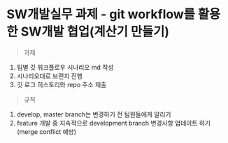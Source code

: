 # SW개발실무 과제 - git workflow를 활용한 SW개발 협업(계산기 만들기)

> 과제
1. 팀별 깃 워크플로우 시나리오 md 작성
2. 시나리오대로 브랜치 진행
3. 깃 로그 히스토리와 repo 주소 제출

> 규칙
1. develop, master branch는 변경하기 전 팀원들에게 알리기
2. feature 개발 중 지속적으로 development branch 변경사항 업데이트 하기(merge conflict 예방)
